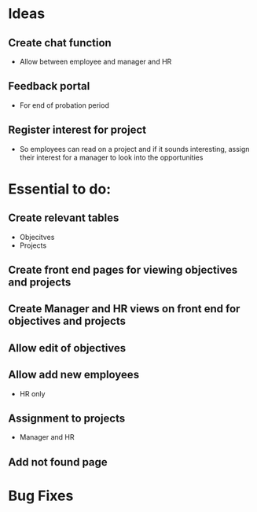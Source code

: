 # Ideas
## Create chat function
- Allow between employee and manager and HR

## Feedback portal
- For end of probation period

## Register interest for project
- So employees can read on a project and if it sounds interesting, assign their interest for a manager to look into the opportunities

# Essential to do:
## Create relevant tables
- Objecitves
- Projects

## Create front end pages for viewing objectives and projects

## Create Manager and HR views on front end for objectives and projects

## Allow edit of objectives

## Allow add new employees
- HR only

## Assignment to projects
- Manager and HR

## Add not found page

# Bug Fixes

